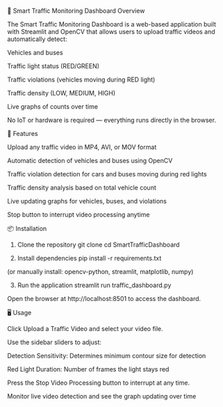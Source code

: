 
🚦 Smart Traffic Monitoring Dashboard
Overview

The Smart Traffic Monitoring Dashboard is a web-based application built with Streamlit and OpenCV that allows users to upload traffic videos and automatically detect:

Vehicles and buses

Traffic light status (RED/GREEN)

Traffic violations (vehicles moving during RED light)

Traffic density (LOW, MEDIUM, HIGH)

Live graphs of counts over time

No IoT or hardware is required — everything runs directly in the browser.

🧩 Features

Upload any traffic video in MP4, AVI, or MOV format

Automatic detection of vehicles and buses using OpenCV

Traffic violation detection for cars and buses moving during red lights

Traffic density analysis based on total vehicle count

Live updating graphs for vehicles, buses, and violations

Stop button to interrupt video processing anytime

📦 Installation
1. Clone the repository
git clone <your-repo-url>
cd SmartTrafficDashboard

2. Install dependencies
pip install -r requirements.txt


(or manually install: opencv-python, streamlit, matplotlib, numpy)

3. Run the application
streamlit run traffic_dashboard.py


Open the browser at http://localhost:8501 to access the dashboard.

🖥️ Usage

Click Upload a Traffic Video and select your video file.

Use the sidebar sliders to adjust:

Detection Sensitivity: Determines minimum contour size for detection

Red Light Duration: Number of frames the light stays red

Press the Stop Video Processing button to interrupt at any time.

Monitor live video detection and see the graph updating over time
